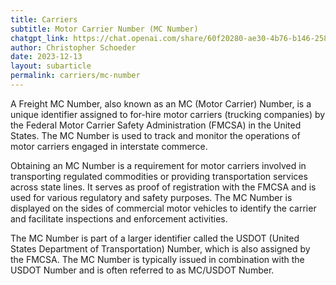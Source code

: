 ```yaml
---
title: Carriers
subtitle: Motor Carrier Number (MC Number)
chatgpt_link: https://chat.openai.com/share/60f20280-ae30-4b76-b146-258196be8b68
author: Christopher Schoeder
date: 2023-12-13
layout: subarticle
permalink: carriers/mc-number
---
```


A Freight MC Number, also known as an MC (Motor Carrier) Number, is a unique identifier assigned to for-hire motor carriers (trucking companies) by the Federal Motor Carrier Safety Administration (FMCSA) in the United States. The MC Number is used to track and monitor the operations of motor carriers engaged in interstate commerce.

Obtaining an MC Number is a requirement for motor carriers involved in transporting regulated commodities or providing transportation services across state lines. It serves as proof of registration with the FMCSA and is used for various regulatory and safety purposes. The MC Number is displayed on the sides of commercial motor vehicles to identify the carrier and facilitate inspections and enforcement activities.

The MC Number is part of a larger identifier called the USDOT (United States Department of Transportation) Number, which is also assigned by the FMCSA. The MC Number is typically issued in combination with the USDOT Number and is often referred to as MC/USDOT Number.
